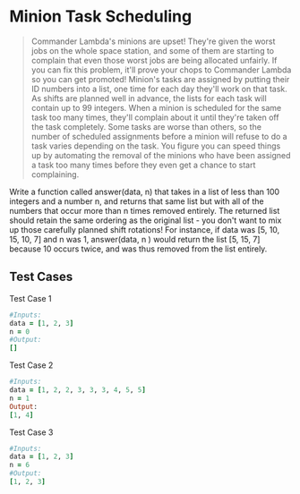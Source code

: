 # Minion Task Scheduling

>Commander Lambda's minions are upset! They're given the worst jobs on the whole space station, and some of them are starting to complain that even those worst jobs are being allocated unfairly. If you can fix this problem, it'll prove your chops to Commander Lambda so you can get promoted!
>Minion's tasks are assigned by putting their ID numbers into a list, one time for each day they'll work on that task. As shifts are planned well in advance, the lists for each task will contain up to 99 integers. When a minion is scheduled for the same task too many times, they'll complain about it until they're taken off the task completely. Some tasks are worse than others, so the number of scheduled assignments before a minion will refuse to do a task varies depending on the task. You figure you can speed things up by automating the removal of the minions who have been assigned a task too many times before they even get a chance to start complaining.

Write a function called answer(data, n) that takes in a list of less than 100 integers and a number n, and returns that same list but with all of the numbers that occur more than n times removed entirely. The returned list should retain the same ordering as the original list - you don't want to mix up those carefully planned shift rotations! For instance, if data was [5, 10, 15, 10, 7] and n was 1, answer(data, n ) would return the list [5, 15, 7] because 10 occurs twice, and was thus removed from the list entirely.

## Test Cases

Test Case 1
```ruby
#Inputs:
data = [1, 2, 3]
n = 0
#Output:
[]
```
Test Case 2
```ruby
#Inputs:
data = [1, 2, 2, 3, 3, 3, 4, 5, 5]
n = 1
Output:
[1, 4]
```
Test Case 3
```ruby
#Inputs:
data = [1, 2, 3]
n = 6
#Output:
[1, 2, 3]
```

